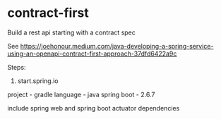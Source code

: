 # contract-first

Build a rest api starting with a contract spec

See https://joehonour.medium.com/java-developing-a-spring-service-using-an-openapi-contract-first-approach-37dfd6422a9c

Steps:

1. start.spring.io 

project - gradle
language - java
spring boot - 2.6.7

include spring web and spring boot actuator dependencies
